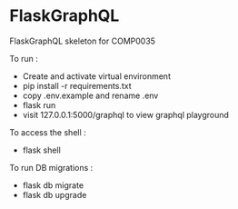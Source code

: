 # FlaskGraphQL

FlaskGraphQL skeleton for COMP0035

To run :

- Create and activate virtual environment
- pip install -r requirements.txt
- copy .env.example and rename .env
- flask run
- visit 127.0.0.1:5000/graphql to view graphql playground

To access the shell :

- flask shell

To run DB migrations :

- flask db migrate
- flask db upgrade
